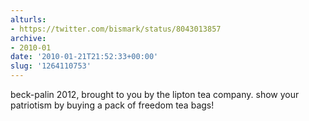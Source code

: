 ```yaml
---
alturls:
- https://twitter.com/bismark/status/8043013857
archive:
- 2010-01
date: '2010-01-21T21:52:33+00:00'
slug: '1264110753'
---
```


beck-palin 2012, brought to you by the lipton tea company.  show your patriotism by buying a pack of freedom tea bags!

